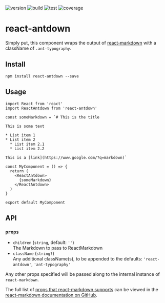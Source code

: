 ![version](https://img.shields.io/npm/v/react-antdown)
![build](https://github.com/DwayneAnderson/react-antdown/actions/workflows/build.yml/badge.svg)
![test](https://github.com/DwayneAnderson/react-antdown/actions/workflows/test.yml/badge.svg)
![coverage](https://img.shields.io/codecov/c/github/dwayneanderson/react-andown/main)

# react-antdown

Simply put, this component wraps the output of [react-markdown](https://www.npmjs.com/package/react-markdown) with a className of `.ant-typography`.

## Install



```
npm install react-antdown --save
```

## Usage

```
import React from 'react'
import ReactAntdown from 'react-antdown'

const someMarkdown = `# This is the title

This is some text

* List item 1
* List item 2
  * List item 2.1
  * List item 2.2

This is a [link](https://www.google.com/?q=markdown)`

const MyComponent = () => {
  return (
    <ReactAntdown>
      {someMarkdown}
    </ReactAntdown>
  )
}

export default MyComponent
```

## API
### `props`

*   `children` (`string`, default: `''`)\
    The Markdown to pass to ReactMarkdown
*   `className` (`string?`)\
    Any additional className(s), to be appended to the defaults: `'react-antdown'`, `'ant-typography'`

Any other props specified will be passed along to the internal instance of `react-markdown`.

The full list of [props that react-markdown supports](https://github.com/remarkjs/react-markdown) can be viewed in the [react-markdown documentation on GitHub](https://github.com/remarkjs/react-markdown).
